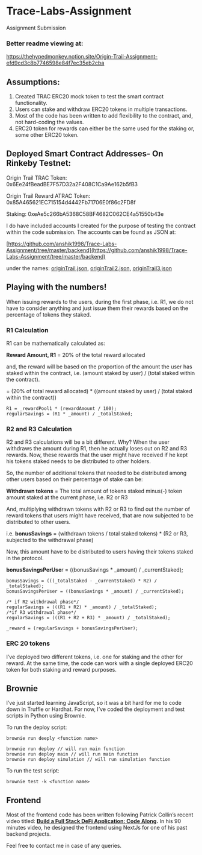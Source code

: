 # Trace-Labs-Assignment
Assignment Submission

### Better readme viewing at:

https://thehypedmonkey.notion.site/Origin-Trail-Assignment-efd9cd3c8b7746598e84f7ec35eb2cba

## Assumptions:

1. Created TRAC ERC20 mock token to test the smart contract functionality.
2. Users can stake and withdraw ERC20 tokens in multiple transactions.
3. Most of the code has been written to add flexibility to the contract, and, not hard-coding the values.
4. ERC20 token for rewards can either be the same used for the staking or, some other ERC20 token.


## Deployed Smart Contract Addresses- On Rinkeby Testnet:

Origin Trail TRAC Token: 0x6Ee24fBeadBE7F57D32a2F408C1Ca9Ae162b5fB3

Origin Trail Reward ATRAC Token: 0x85A465621EC715154d4442Fb71706E0f86c2FD8f

Staking: 0xeAe5c266bA5368C58BF4682C062CE4a51550b43e

I do have included accounts I created for the purpose of testing the contract within the code submission. The accounts can be found as JSON at:

[https://github.com/anshik1998/Trace-Labs-Assignment/tree/master/backend](https://github.com/anshik1998/Trace-Labs-Assignment/tree/master/backend)

under the names:  [originTrail.json](https://github.com/anshik1998/Trace-Labs-Assignment/blob/master/backend/originTrail.json), [originTrail2.json](https://github.com/anshik1998/Trace-Labs-Assignment/blob/master/backend/originTrail2.json), [originTrail3.json](https://github.com/anshik1998/Trace-Labs-Assignment/blob/master/backend/originTrail3.json)


## Playing with the numbers!

When issuing rewards to the users, during the first phase, i.e. R1, we do not have to consider anything and just issue them their rewards based on the percentage of tokens they staked.

### R1 Calculation

R1 can be mathematically calculated as:

**Reward Amount, R1** = 20% of the total reward allocated

and, the reward will be based on the proportion of the amount the user has staked within the contract, i.e. (amount staked by user) / (total staked within the contract).

= (20% of total reward allocated) * ((amount staked by user) / (total staked within the contract))

 

```solidity
R1 = _rewardPool1 * (rewardAmount / 100);
regularSavings = (R1 * _amount) / _totalStaked;
```

### R2 and R3 Calculation

R2 and R3 calculations will be a bit different. Why? When the user withdraws the amount during R1, then he actually loses out on R2 and R3 rewards. Now, these rewards that the user might have received if he kept his tokens staked needs to be distributed to other holders.

So, the number of additional tokens that needed to be distributed among other users based on their percentage of stake can be:

**Withdrawn tokens** = The total amount of tokens staked minus(-) token amount staked at the current phase, i.e. R2 or R3

And, multiplying withdrawn tokens with R2 or R3 to find out the number of reward tokens that users might have received, that are now subjected to be distributed to other users.

i.e. **bonusSavings** = (withdrawn tokens / total staked tokens) * (R2 or R3, subjected to the withdrawal phase)

Now, this amount have to be distributed to users having their tokens staked in the protocol.

**bonusSavingsPerUse**r = ((bonusSavings * _amount) / _currentStaked);

```solidity
bonusSavings = (((_totalStaked - _currentStaked) * R2) / _totalStaked);
bonusSavingsPerUser = ((bonusSavings * _amount) / _currentStaked);

/* if R2 withdrawal phase*/
regularSavings = (((R1 + R2) * _amount) / _totalStaked);
/*if R3 withdrawal phase*/
regularSavings = (((R1 + R2 + R3) * _amount) / _totalStaked);

_reward = (regularSavings + bonusSavingsPerUser);
```

### ERC 20 tokens

I’ve deployed two different tokens, i.e. one for staking and the other for reward. At the same time, the code can work with a single deployed ERC20 token for both staking and reward purposes.

## Brownie

I’ve just started learning JavaScript, so it was a bit hard for me to code down in Truffle or Hardhat. For now, I’ve coded the deployment and test scripts in Python using Brownie.

To run the deploy script:

```solidity
brownie run deeply <function name>

brownie run deploy // will run main function
brownie run deploy main // will run main function
brownie run deploy simulation // will run simulation function
```

To run the test script:

```solidity
brownie test -k <function name>
```

## Frontend

Most of the frontend code has been written following Patrick Collin’s recent video titled: **[Build a Full Stack DeFi Application: Code Along](https://www.youtube.com/watch?v=5vhVInexaUI).** In his 90 minutes video, he designed the frontend using NextJs for one of his past backend projects.

Feel free to contact me in case of any queries.
